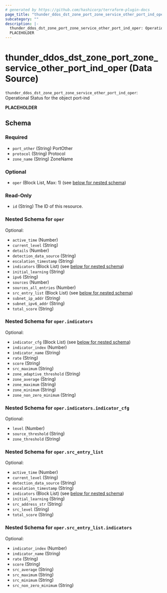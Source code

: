 ```yaml
---
# generated by https://github.com/hashicorp/terraform-plugin-docs
page_title: "thunder_ddos_dst_zone_port_zone_service_other_port_ind_oper Data Source - terraform-provider-thunder"
subcategory: ""
description: |-
  thunder_ddos_dst_zone_port_zone_service_other_port_ind_oper: Operational Status for the object port-ind
  PLACEHOLDER
---
```


# thunder_ddos_dst_zone_port_zone_service_other_port_ind_oper (Data Source)

`thunder_ddos_dst_zone_port_zone_service_other_port_ind_oper`: Operational Status for the object port-ind

__PLACEHOLDER__



<!-- schema generated by tfplugindocs -->
## Schema

### Required

- `port_other` (String) PortOther
- `protocol` (String) Protocol
- `zone_name` (String) ZoneName

### Optional

- `oper` (Block List, Max: 1) (see [below for nested schema](#nestedblock--oper))

### Read-Only

- `id` (String) The ID of this resource.

<a id="nestedblock--oper"></a>
### Nested Schema for `oper`

Optional:

- `active_time` (Number)
- `current_level` (String)
- `details` (Number)
- `detection_data_source` (String)
- `escalation_timestamp` (String)
- `indicators` (Block List) (see [below for nested schema](#nestedblock--oper--indicators))
- `initial_learning` (String)
- `ipv6` (String)
- `sources` (Number)
- `sources_all_entries` (Number)
- `src_entry_list` (Block List) (see [below for nested schema](#nestedblock--oper--src_entry_list))
- `subnet_ip_addr` (String)
- `subnet_ipv6_addr` (String)
- `total_score` (String)

<a id="nestedblock--oper--indicators"></a>
### Nested Schema for `oper.indicators`

Optional:

- `indicator_cfg` (Block List) (see [below for nested schema](#nestedblock--oper--indicators--indicator_cfg))
- `indicator_index` (Number)
- `indicator_name` (String)
- `rate` (String)
- `score` (String)
- `src_maximum` (String)
- `zone_adaptive_threshold` (String)
- `zone_average` (String)
- `zone_maximum` (String)
- `zone_minimum` (String)
- `zone_non_zero_minimum` (String)

<a id="nestedblock--oper--indicators--indicator_cfg"></a>
### Nested Schema for `oper.indicators.indicator_cfg`

Optional:

- `level` (Number)
- `source_threshold` (String)
- `zone_threshold` (String)



<a id="nestedblock--oper--src_entry_list"></a>
### Nested Schema for `oper.src_entry_list`

Optional:

- `active_time` (Number)
- `current_level` (String)
- `detection_data_source` (String)
- `escalation_timestamp` (String)
- `indicators` (Block List) (see [below for nested schema](#nestedblock--oper--src_entry_list--indicators))
- `initial_learning` (String)
- `src_address_str` (String)
- `src_level` (String)
- `total_score` (String)

<a id="nestedblock--oper--src_entry_list--indicators"></a>
### Nested Schema for `oper.src_entry_list.indicators`

Optional:

- `indicator_index` (Number)
- `indicator_name` (String)
- `rate` (String)
- `score` (String)
- `src_average` (String)
- `src_maximum` (String)
- `src_minimum` (String)
- `src_non_zero_minimum` (String)


